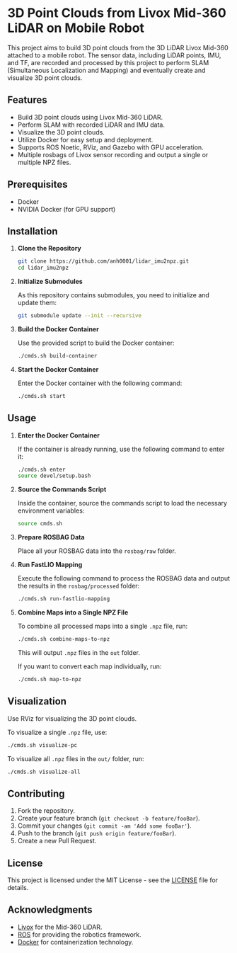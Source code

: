 
# 3D Point Clouds from Livox Mid-360 LiDAR on Mobile Robot

This project aims to build 3D point clouds from the 3D LiDAR Livox Mid-360 attached to a mobile robot. The sensor data, including LiDAR points, IMU, and TF, are recorded and processed by this project to perform SLAM (Simultaneous Localization and Mapping) and eventually create and visualize 3D point clouds.

## Features
- Build 3D point clouds using Livox Mid-360 LiDAR.
- Perform SLAM with recorded LiDAR and IMU data.
- Visualize the 3D point clouds.
- Utilize Docker for easy setup and deployment.
- Supports ROS Noetic, RViz, and Gazebo with GPU acceleration.
- Multiple rosbags of Livox sensor recording and output a single or multiple NPZ files.

## Prerequisites
- Docker
- NVIDIA Docker (for GPU support)

## Installation

1. **Clone the Repository**

   ```sh
   git clone https://github.com/anh0001/lidar_imu2npz.git
   cd lidar_imu2npz
   ```

2. **Initialize Submodules**

   As this repository contains submodules, you need to initialize and update them:

   ```sh
   git submodule update --init --recursive
   ```

3. **Build the Docker Container**

   Use the provided script to build the Docker container:

   ```sh
   ./cmds.sh build-container
   ```

4. **Start the Docker Container**

   Enter the Docker container with the following command:

   ```sh
   ./cmds.sh start
   ```

## Usage

1. **Enter the Docker Container**

   If the container is already running, use the following command to enter it:

   ```sh
   ./cmds.sh enter
   source devel/setup.bash
   ```

2. **Source the Commands Script**

   Inside the container, source the commands script to load the necessary environment variables:

   ```sh
   source cmds.sh
   ```

3. **Prepare ROSBAG Data**

   Place all your ROSBAG data into the `rosbag/raw` folder.

4. **Run FastLIO Mapping**

   Execute the following command to process the ROSBAG data and output the results in the `rosbag/processed` folder:

   ```sh
   ./cmds.sh run-fastlio-mapping
   ```

5. **Combine Maps into a Single NPZ File**

   To combine all processed maps into a single `.npz` file, run:

   ```sh
   ./cmds.sh combine-maps-to-npz
   ```

   This will output `.npz` files in the `out` folder.

   If you want to convert each map individually, run:

   ```sh
   ./cmds.sh map-to-npz
   ```

## Visualization

Use RViz for visualizing the 3D point clouds. 

To visualize a single `.npz` file, use:

   ```sh
   ./cmds.sh visualize-pc
   ```

To visualize all `.npz` files in the `out/` folder, run:

   ```sh
   ./cmds.sh visualize-all
   ```

## Contributing

1. Fork the repository.
2. Create your feature branch (`git checkout -b feature/fooBar`).
3. Commit your changes (`git commit -am 'Add some fooBar'`).
4. Push to the branch (`git push origin feature/fooBar`).
5. Create a new Pull Request.

## License

This project is licensed under the MIT License - see the [LICENSE](LICENSE) file for details.

## Acknowledgments

- [Livox](https://www.livoxtech.com/mid-360) for the Mid-360 LiDAR.
- [ROS](https://www.ros.org/) for providing the robotics framework.
- [Docker](https://www.docker.com/) for containerization technology.
